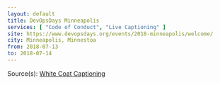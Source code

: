 ```yaml
---
layout: default
title: DevOpsDays Minneapolis
services: [ "Code of Conduct", "Live Captioning" ]
site: https://www.devopsdays.org/events/2018-minneapolis/welcome/
city: Minneapolis, Minnestoa
from: 2018-07-13
to: 2018-07-14
---
```


Source(s): [White Coat Captioning](http://www.whitecoatcaptioning.com/)
